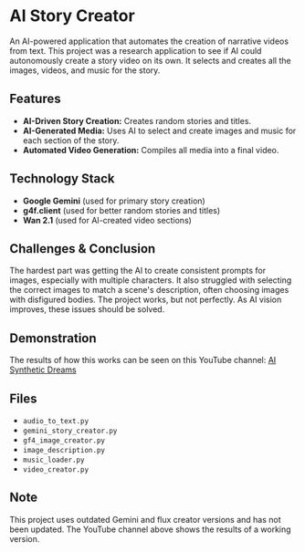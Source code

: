 # AI Story Creator

An AI-powered application that automates the creation of narrative videos from text. This project was a research application to see if AI could autonomously create a story video on its own. It selects and creates all the images, videos, and music for the story.

## Features
* **AI-Driven Story Creation:** Creates random stories and titles.
* **AI-Generated Media:** Uses AI to select and create images and music for each section of the story.
* **Automated Video Generation:** Compiles all media into a final video.

## Technology Stack
* **Google Gemini** (used for primary story creation)
* **g4f.client** (used for better random stories and titles)
* **Wan 2.1** (used for AI-created video sections)

## Challenges & Conclusion
The hardest part was getting the AI to create consistent prompts for images, especially with multiple characters. It also struggled with selecting the correct images to match a scene's description, often choosing images with disfigured bodies. The project works, but not perfectly. As AI vision improves, these issues should be solved.

## Demonstration
The results of how this works can be seen on this YouTube channel: [AI Synthetic Dreams](https://www.youtube.com/@AISyntheticDreams)

## Files
* `audio_to_text.py`
* `gemini_story_creator.py`
* `gf4_image_creator.py`
* `image_description.py`
* `music_loader.py`
* `video_creator.py`

## Note
This project uses outdated Gemini and flux creator versions and has not been updated. The YouTube channel above shows the results of a working version.